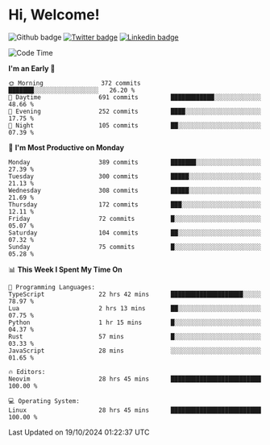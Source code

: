   # Hi, Welcome!
  ![Github badge](https://img.shields.io/github/followers/kraken-afk.svg?style=social&label=Follow&maxAge=2592000)
  [![Twitter badge](https://img.shields.io/badge/-Twitter-00acee?style=flat-square&logo=Twitter&logoColor=white)](https://twitter.com/trshppl)
  [![Linkedin badge](https://img.shields.io/badge/LinkedIn-0077B5?style=flat-square&logo=linkedin&logoColor=white)](https://www.linkedin.com/in/noveanrer)
<!--START_SECTION:waka-->
![Code Time](http://img.shields.io/badge/Code%20Time-359%20hrs%2031%20mins-blue)

**I'm an Early 🐤** 

```text
🌞 Morning                372 commits         ███████░░░░░░░░░░░░░░░░░░   26.20 % 
🌆 Daytime                691 commits         ████████████░░░░░░░░░░░░░   48.66 % 
🌃 Evening                252 commits         ████░░░░░░░░░░░░░░░░░░░░░   17.75 % 
🌙 Night                  105 commits         ██░░░░░░░░░░░░░░░░░░░░░░░   07.39 % 
```
📅 **I'm Most Productive on Monday** 

```text
Monday                   389 commits         ███████░░░░░░░░░░░░░░░░░░   27.39 % 
Tuesday                  300 commits         █████░░░░░░░░░░░░░░░░░░░░   21.13 % 
Wednesday                308 commits         █████░░░░░░░░░░░░░░░░░░░░   21.69 % 
Thursday                 172 commits         ███░░░░░░░░░░░░░░░░░░░░░░   12.11 % 
Friday                   72 commits          █░░░░░░░░░░░░░░░░░░░░░░░░   05.07 % 
Saturday                 104 commits         ██░░░░░░░░░░░░░░░░░░░░░░░   07.32 % 
Sunday                   75 commits          █░░░░░░░░░░░░░░░░░░░░░░░░   05.28 % 
```


📊 **This Week I Spent My Time On** 

```text
💬 Programming Languages: 
TypeScript               22 hrs 42 mins      ████████████████████░░░░░   78.97 % 
Lua                      2 hrs 13 mins       ██░░░░░░░░░░░░░░░░░░░░░░░   07.75 % 
Python                   1 hr 15 mins        █░░░░░░░░░░░░░░░░░░░░░░░░   04.37 % 
Rust                     57 mins             █░░░░░░░░░░░░░░░░░░░░░░░░   03.33 % 
JavaScript               28 mins             ░░░░░░░░░░░░░░░░░░░░░░░░░   01.65 % 

🔥 Editors: 
Neovim                   28 hrs 45 mins      █████████████████████████   100.00 % 

💻 Operating System: 
Linux                    28 hrs 45 mins      █████████████████████████   100.00 % 
```


 Last Updated on 19/10/2024 01:22:37 UTC
<!--END_SECTION:waka-->